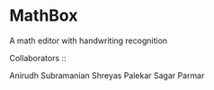 MathBox
=======

A math editor with handwriting recognition

Collaborators ::

Anirudh Subramanian 
Shreyas Palekar
Sagar Parmar
